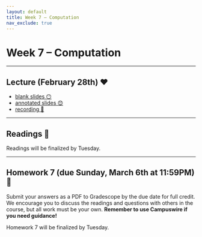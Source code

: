 ```yaml
---
layout: default
title: Week 7 – Computation
nav_exclude: true
---
```


<script src="https://cdn.mathjax.org/mathjax/latest/MathJax.js?config=TeX-AMS-MML_HTMLorMML" type="text/javascript"></script>

# Week 7 – Computation

---

## Lecture (February 28th) ❤️

- [blank slides 😶](../../slides/lec07.pdf)
- [annotated slides 😊](../../slides/lec07-annotated.pdf)
- [recording 🎥](https://youtu.be/79WLNeJtWlw)

---

## Readings 📖

Readings will be finalized by Tuesday.

<!-- - https://cs.uwaterloo.ca/~shallit/Courses/134/history.html
https://www.youtube.com/watch?v=PFMBU17eo_4
- The Engines https://www.computerhistory.org/babbage/engines/
- https://writings.stephenwolfram.com/2015/12/untangling-the-tale-of-ada-lovelace/
- (https://criticallyconsciouscomputing.org/history)
- Leibniz, [Explanation of Binary Arithmetic](http://www.leibniz-translations.com/binary.htm)
- Wolfram, [George Boole: A 200-Year View](https://writings.stephenwolfram.com/2015/11/george-boole-a-200-year-view/)
- Dijkstra, [Why numbering should start at zero](https://www.cs.utexas.edu/users/EWD/transcriptions/EWD08xx/EWD831.html)
- https://www.youtube.com/watch?v=PFMBU17eo_4 method of finite differences
- https://www.youtube.com/watch?v=VRzH4xB0GdM log tables
https://twobithistory.org/2018/08/18/ada-lovelace-note-g.html ada note G
- https://www.computerhope.com/issues/ch000984.htm history of computers
- https://ryanstutorials.net/boolean-algebra-tutorial/
- 
- 
https://www.bbc.com/news/technology-18419691 crack the enigma

Optional:
- Newell et. al., [What is Computer Science?](https://www.cs.cmu.edu/~choset/whatiscs.html)
- [YouTube: How To Use An Abacus](https://www.youtube.com/watch?v=SYRyKYmOJwM) -->

---

## Homework 7 (due Sunday, March 6th at 11:59PM) 📝

Submit your answers as a PDF to Gradescope by the due date for full credit. We encourage you to discuss the readings and questions with others in the course, but all work must be your own. **Remember to use Campuswire if you need guidance!**

Homework 7 will be finalized by Tuesday.

<!-- 
Write a function to generate Bernoulli numbers, use this as a reading https://www.whitman.edu/documents/Academics/Mathematics/2019/Larson-Balof.pdf -->